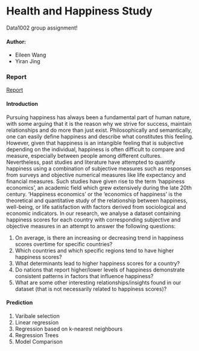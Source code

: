 # Health and Happiness Study
Data1002 group assignment! 

#### Author: 
- Eileen Wang
- Yiran Jing

### Report
[Report](https://github.com/YiranJing/Health_and_Happiness_Study/blob/master/report/DATA1002-Project-Stage2.pdf)

#### Introduction
Pursuing happiness has always been a fundamental part of human nature, with some arguing that it is the reason why we strive for success, maintain relationships and do more than just exist. Philosophically and semantically, one can easily define happiness and describe what constitutes this feeling. However, given that happiness is an intangible feeling that is subjective depending on the individual, happiness is often difficult to compare and measure, especially between people among different cultures. Nevertheless, past studies and literature have attempted to quantify happiness using a combination of subjective measures such as responses from surveys and objective numerical measures like life expectancy and financial measures. Such studies have given rise to the term ‘happiness economics’, an academic field which grew extensively during the late 20th century. ‘Happiness economics’ or the ‘economics of happiness’ is the theoretical and quantitative study of the relationship between happiness, well-being, or life satisfaction with factors derived from sociological and economic indicators.
In our research, we analyse a dataset containing happiness scores for each country with corresponding subjective and objective measures in an attempt to answer the following questions: 
1. On average, is there an increasing or decreasing trend in happiness scores overtime for specific countries?
2. Which countries and which specific regions tend to have higher happiness scores?
3. What determinants lead to higher happiness scores for a country?
4. Do nations that report higher/lower levels of happiness demonstrate consistent patterns in factors that influence happiness?
5. What are some other interesting relationships/insights found in our dataset (that is not necessarily related to happiness scores)?

#### Prediction 
1. Varibale selection 
2. Linear regression
3. Regression based on k-nearest neighbours
4. Regression Trees
5. Model Comparison
